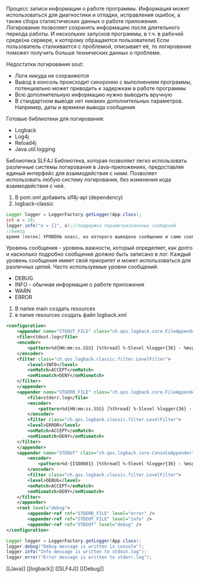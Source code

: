 Процесс записи информации о работе программы. Информация может использоваться для диагностики и отладки, исправления ошибок, а также сбора статистических данных о работе приложения. Логирование позволяет сохранять информацию после длительного периода работы. И нескольких запусков программы, в т.ч. в рабочей среде(на сервере, к которому обращаются пользователи)
Если пользователь сталкивается с проблемой, описывает её, то логирование поможет получить больше технических данных о проблеме.

Недостатки логирования sout:
- Логи никуда не сохраняются
- Вывод в консоль происходит синхронно с выполнением программы, потенциально может приводить к задержкам в работе программы
- Всю дополнительную информацию нужно выводить вручную
- В стандартном выводе нет никаких дополнительных параметров. Например, даты и времени вывода сообщения

Готовые библиотеки для логирования:
- Logback
- Log4j
- Reload4j
- Java.util.logging

Библиотека SLF4J
Библиотека, которая позволяет легко использовать различные системы логирования в Java-приложениях, предоставляя единый интерфейс для взаимодействия с ними. Позволяет использовать любую систему логирования, без изменения кода взаимодействия с ней.

1. В pom.xml добавить slf4j-api (dependency)
2. logback-classic

```java
Logger logger = LoggerFactory.getLogger(App.class);
int x = 10;
logger.info("x = {}", x);//поддержка параметризованных сообщений
//вывод
время [поток] УРОВЕНЬ класс, из которого выведено сообщение и само сообщение
```

Уровень сообщения - уровень важности, который определяет, как долго и насколько подробно сообщение должно быть записано в лог.
Каждый уровень сообщения имеет свой приоритет и может использоваться для различных целей.
Часто используемые уровни сообщений:
- DEBUG
- INFO - обычная информация о работе приложения
- WARN
- ERROR

1. В папке main создать resources
2. в папке resources создать файл logback.xml
```XML
<configuration>
	<appender name="STDOUT_FILE" class="ch.qos.logback.core.FileAppender">
	<file>stdout.log</file>
	<encoder>
		<pattern>%d{HH:mm:ss.SSS} [%thread] %-5level %logger{36} - %msg%n</pattern>
	</encoder>
	<filter class="ch.qos.logback.classic.filter.LevelFilter">
		<level>INFO</level>
		<onMatch>ACCEPT</onMatch>
		<onMismatch>DENY</onMismatch>
	</filter>
	</appender>
	<appender name="STDERR_FILE" class="ch.qos.logback.core.FileAppender">
		<file>stderr.log</file>
		<encoder>
			<pattern>%d{HH:mm:ss.SSS} [%thread] %-5level %logger{36} - %msg%n</pattern>
		</encoder>
		<filter class="ch.qos.logback.classic.filter.LevelFilter">
		<level>ERROR</level>
		<onMatch>ACCEPT</onMatch>
		<onMismatch>DENY</onMismatch>
	</filter>
	</appender>
	<appender name="STDOUT" class="ch.qos.logback.core.ConsoleAppender">
		<encoder>
			<pattern>%d-{ISO8601} [%thread] %-5level %logger{36} - %msg%n</pattern>
		</encoder>
		<filter class="ch.qos.logback.classic.filter.LevelFilter">
		<level>DEBUG</level>
		<onMatch>ACCEPT</onMatch>
		<onMismatch>DENY</onMismatch>
	</filter>
	</appender>
	<root level="debug">
		<appender-ref ref="STDERR_FILE" level="error" />
		<appender-ref ref="STDOUT_FILE" level="info" />
		<appender-ref ref="STDOUT" level="debug" />
</configuration>
```
```java
Logger logger = LoggerFactory.getLogger(App.class);
logger.debug("Debug message is written in console");
logger.info("Info message is written to stdout.log");
logger.error("Error message is written to stderr.log");
```

[[Java]] [[logback]] [[SLF4J]] [[Debug]]